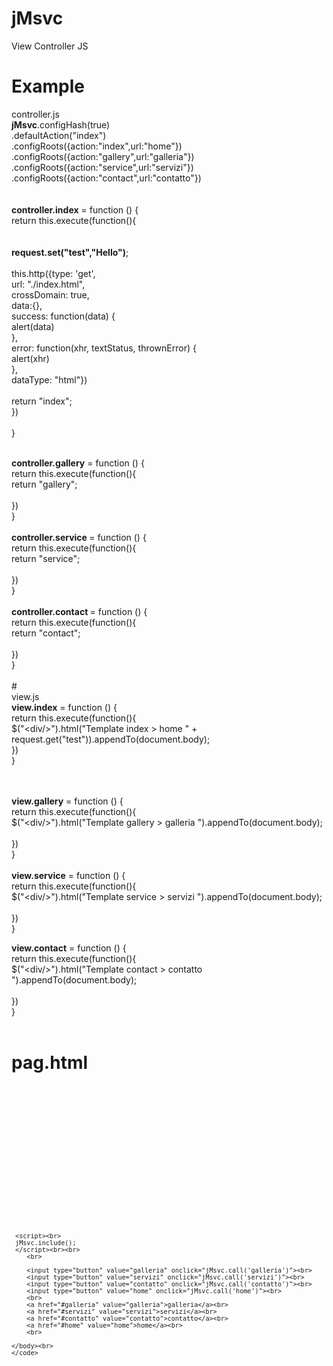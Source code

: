 # jMsvc
View Controller JS


# Example 
controller.js <br>
<b>jMsvc</b>.configHash(true) <br>
.defaultAction("index")<br>
.configRoots({action:"index",url:"home"})<br>
.configRoots({action:"gallery",url:"galleria"})<br>
.configRoots({action:"service",url:"servizi"})<br>
.configRoots({action:"contact",url:"contatto"})<br>
<br><br>
<b> controller.index</b> = function () {<br>
  return this.execute(function(){<br>
  <br>
<br>
  <b> request.set("test","Hello")</b>;<br>
   <br>
   this.http({type: 'get',<br>
        url: "./index.html",<br>
        crossDomain: true,<br>
        data:{},<br>
        success: function(data) {<br>
         alert(data)<br>
        },<br>
        error: function(xhr, textStatus, thrownError) {<br>
       alert(xhr)<br>
        },<br>
        dataType: "html"})<br>
        <br>
    return "index";<br>
})<br>
<br>
}<br>

<br>
<b>controller.gallery</b> = function () {<br>
 return this.execute(function(){<br>
    return "gallery";<br>
<br>
})<br>
}<br>
<br>
<b> controller.service </b>= function () {<br>
 return this.execute(function(){<br>
    return "service";<br>
<br>
})<br>
}<br>
<br>
<b> controller.contact </b>= function () {<br>
 return this.execute(function(){<br>
    return "contact";<br>
<br>
})<br>
}<br>
<br>
# <br>
view.js
<br>
<b>view.index</b> = function () {<br>
   return this.execute(function(){<br>
  $("&lt;div/&gt;").html("Template index > home " +  request.get("test")).appendTo(document.body); <br>
   })<br>
}<br>
<br>
 <br>

<b>view.gallery</b> = function () {<br>
 return this.execute(function(){
   <br>
   $("&lt;div/&gt;").html("Template gallery > galleria ").appendTo(document.body);<br>
<br>
})<br>
}<br>
<br>
<b>view.service</b> = function () {<br>
 return this.execute(function(){<br>
 $("&lt;div/&gt;").html("Template service > servizi ").appendTo(document.body);<br>
<br>
})<br>
}<br>

<b>view.contact</b> = function () {<br>
 return this.execute(function(){<br>
  $("&lt;div/&gt;").html("Template contact > contatto ").appendTo(document.body);<br>
<br>
})<br>
}<br>
<br>


# pag.html
<code>
	<body><br>
 <br>
	  <script src="http://code.jquery.com/jquery-2.1.4.min.js"></script><br>
		<script src="../jmsvc.js"></script><br>
		<script src="app/view.js"></script><br>
		<script src="app/controller.js"></script><br>
 <br>
	 
	 <script><br>
	 jMsvc.include(); 
	 </script><br><br>
		<br>
		
		<input type="button" value="galleria" onclick="jMsvc.call('galleria')"><br>
		<input type="button" value="servizi" onclick="jMsvc.call('servizi')"><br>
		<input type="button" value="contatto" onclick="jMsvc.call('contatto')"><br>
		<input type="button" value="home" onclick="jMsvc.call('home')"><br>
		<br>
		<a href="#galleria" value="galleria">galleria</a><br>
		<a href="#servizi" value="servizi">servizi</a><br>
		<a href="#contatto" value="contatto">contatto</a><br>
		<a href="#home" value="home">home</a><br>
		<br>
	 
	</body><br>
	</code>
